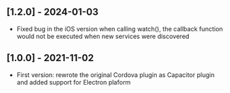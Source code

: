 ## [1.2.0] - 2024-01-03
- Fixed bug in the iOS version when calling watch(), the callback function would not be executed when new services were discovered

## [1.0.0] - 2021-11-02

- First version: rewrote the original Cordova plugin as Capacitor plugin and added support for Electron plaform
